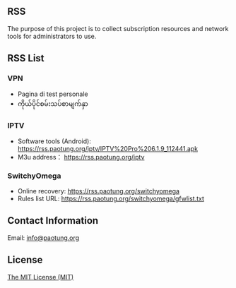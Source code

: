 ## RSS
The purpose of this project is to collect subscription resources and network tools for administrators to use.



## RSS List
### VPN
- Pagina di test personale
- ကိုယ်ပိုင်စမ်းသပ်စာမျက်နှာ
### IPTV
- Software tools (Android): https://rss.paotung.org/iptv/IPTV%20Pro%206.1.9_112441.apk
- M3u address： https://rss.paotung.org/iptv
### SwitchyOmega
- Online recovery: https://rss.paotung.org/switchyomega
- Rules list URL: https://rss.paotung.org/switchyomega/gfwlist.txt

## Contact Information
Email: info@paotung.org
## License
[The MIT License (MIT)](https://github.com/baopad/rss/blob/main/LICENSE)
